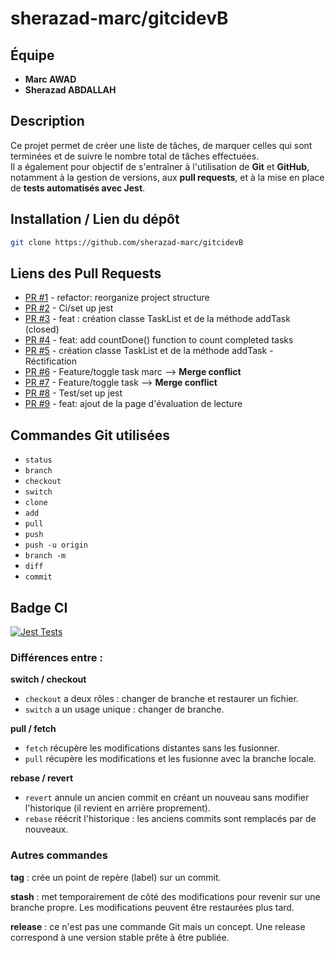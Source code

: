 # sherazad-marc/gitcidevB

## Équipe

- **Marc AWAD**
- **Sherazad ABDALLAH**

## Description

Ce projet permet de créer une liste de tâches, de marquer celles qui sont terminées et de suivre le nombre total de tâches effectuées.  
Il a également pour objectif de s'entraîner à l'utilisation de **Git** et **GitHub**, notamment à la gestion de versions, aux **pull requests**, et à la mise en place de **tests automatisés avec Jest**.

## Installation / Lien du dépôt

```bash
git clone https://github.com/sherazad-marc/gitcidevB
```

## Liens des Pull Requests

- [PR #1](https://github.com/sherazad-marc/gitcidevB/pull/1) - refactor: reorganize project structure
- [PR #2](https://github.com/sherazad-marc/gitcidevB/pull/2) - Ci/set up jest
- [PR #3](https://github.com/sherazad-marc/gitcidevB/pull/3) - feat : création classe TaskList et de la méthode addTask (closed)
- [PR #4](https://github.com/sherazad-marc/gitcidevB/pull/4) - feat: add countDone() function to count completed tasks
- [PR #5](https://github.com/sherazad-marc/gitcidevB/pull/5) - création classe TaskList et de la méthode addTask - Réctification
- [PR #6](https://github.com/sherazad-marc/gitcidevB/pull/6) - Feature/toggle task marc --> **Merge conflict**
- [PR #7](https://github.com/sherazad-marc/gitcidevB/pull/7) - Feature/toggle task --> **Merge conflict**
- [PR #8](https://github.com/sherazad-marc/gitcidevB/pull/8) - Test/set up jest
- [PR #9](https://github.com/sherazad-marc/gitcidevB/pull/9) - feat: ajout de la page d'évaluation de lecture

## Commandes Git utilisées

- `status`
- `branch`
- `checkout`
- `switch`
- `clone`
- `add`
- `pull`
- `push`
- `push -u origin`
- `branch -m`
- `diff`
- `commit`

## Badge CI

[![Jest Tests](https://github.com/sherazad-marc/gitcidevB/actions/workflows/test.yml/badge.svg)](https://github.com/sherazad-marc/gitcidevB/actions/workflows/test.yml)

### Différences entre :

**switch / checkout**

- `checkout` a deux rôles : changer de branche et restaurer un fichier.
- `switch` a un usage unique : changer de branche.

**pull / fetch**

- `fetch` récupère les modifications distantes sans les fusionner.
- `pull` récupère les modifications et les fusionne avec la branche locale.

**rebase / revert**

- `revert` annule un ancien commit en créant un nouveau sans modifier l'historique (il revient en arrière proprement).
- `rebase` réécrit l'historique : les anciens commits sont remplacés par de nouveaux.

### Autres commandes

**tag** : crée un point de repère (label) sur un commit.

**stash** : met temporairement de côté des modifications pour revenir sur une branche propre. Les modifications peuvent être restaurées plus tard.

**release** : ce n'est pas une commande Git mais un concept. Une release correspond à une version stable prête à être publiée.
